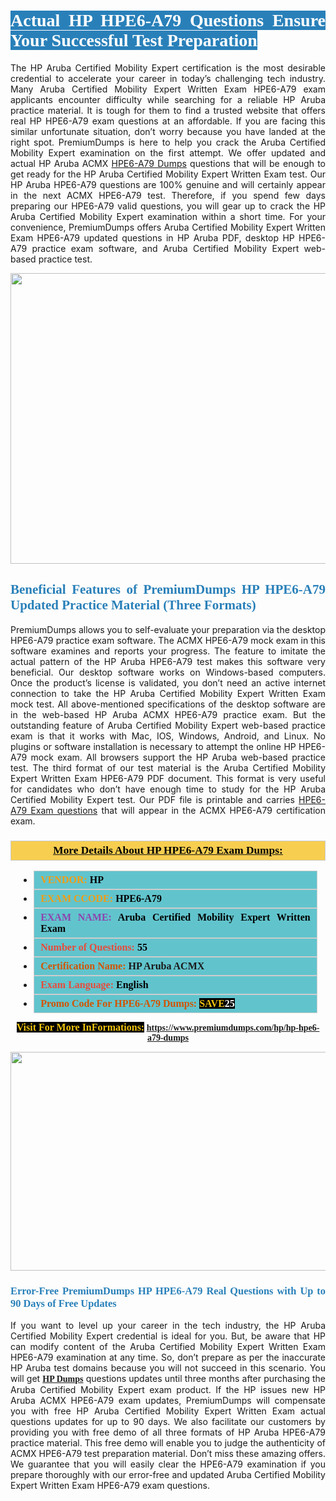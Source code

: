 <h1 style="text-align: justify;"><span style="color:#ffffff;"><span style="font-family:Georgia,serif;"><strong><span style="background-color:#2980b9;">Actual HP HPE6-A79 Questions Ensure Your Successful Test Preparation</span></strong></span></span></h1>

<p style="text-align: justify;">The HP Aruba Certified Mobility Expert certification is the most desirable credential to accelerate your career in today’s challenging tech industry. Many Aruba Certified Mobility Expert Written Exam HPE6-A79 exam applicants encounter difficulty while searching for a reliable HP Aruba practice material. It is tough for them to find a trusted website that offers real HP HPE6-A79 exam questions at an affordable. If you are facing this similar unfortunate situation, don’t worry because you have landed at the right spot. PremiumDumps is here to help you crack the Aruba Certified Mobility Expert examination on the first attempt. We offer updated and actual HP Aruba ACMX <a href="https://www.premiumdumps.com/hp/hp-hpe6-a79-dumps">HPE6-A79 Dumps</a> questions that will be enough to get ready for the HP Aruba Certified Mobility Expert Written Exam test. Our HP Aruba HPE6-A79 questions are 100% genuine and will certainly appear in the next ACMX HPE6-A79 test. Therefore, if you spend few days preparing our HPE6-A79 valid questions, you will gear up to crack the HP Aruba Certified Mobility Expert examination within a short time. For your convenience, PremiumDumps offers Aruba Certified Mobility Expert Written Exam HPE6-A79 updated questions in HP Aruba PDF, desktop HP HPE6-A79 practice exam software, and Aruba Certified Mobility Expert web-based practice test.</p>

<p style="text-align: center;"><a href="https://www.premiumdumps.com/hp/hp-hpe6-a79-dumps"><img alt="" src="https://i.imgur.com/KJGzbJ2.jpeg" style="width: 700px; height: 465px;" /></a></p>

<h2 style="text-align: justify;"><span style="color:#2980b9;"><span style="font-family:Georgia,serif;"><strong>Beneficial Features of PremiumDumps HP HPE6-A79 Updated Practice Material (Three Formats)</strong></span></span></h2>

<p style="text-align: justify;">PremiumDumps allows you to self-evaluate your preparation via the desktop HPE6-A79 practice exam software. The ACMX HPE6-A79 mock exam in this software examines and reports your progress. The feature to imitate the actual pattern of the HP Aruba HPE6-A79 test makes this software very beneficial. Our desktop software works on Windows-based computers. Once the product’s license is validated, you don’t need an active internet connection to take the HP Aruba Certified Mobility Expert Written Exam mock test. All above-mentioned specifications of the desktop software are in the web-based HP Aruba ACMX HPE6-A79 practice exam. But the outstanding feature of Aruba Certified Mobility Expert web-based practice exam is that it works with Mac, IOS, Windows, Android, and Linux. No plugins or software installation is necessary to attempt the online HP HPE6-A79 mock exam. All browsers support the HP Aruba web-based practice test. The third format of our test material is the Aruba Certified Mobility Expert Written Exam HPE6-A79 PDF document. This format is very useful for candidates who don’t have enough time to study for the HP Aruba Certified Mobility Expert test. Our PDF file is printable and carries <a href="https://www.premiumdumps.com/hp/hp-hpe6-a79-dumps">HPE6-A79 Exam questions</a> that will appear in the ACMX HPE6-A79 certification exam.</p>

<h3 style="background: #f7ce50; border: 1px solid rgb(204, 204, 204); padding: 5px 10px; text-align: center;"><span style="font-family:Georgia,serif;"><u><u><span style="color:#000000;"><span style="font-size:11pt"><span style="line-height:normal"><b><span style="font-size:13.0pt"><span cambria="">More Details About HP HPE6-A79 Exam Dumps:</span></span></b></span></span></span></u></u></span></h3>

<ul>
	<li style="margin:0cm 10pt">
	<div style="background:#61c4cd; border: 1px solid rgb(204, 204, 204); padding: 5px 10px; text-align: justify;"><span style="font-family:Georgia,serif;"><span style="font-size:11pt"><span style="line-height:normal"><b><span style="font-size:12.0pt"><span new="" roman="" times=""><span style="color:#f39c12;">VENDOR:</span> <span style="color:#000000;">HP</span></span></span></b></span></span></span></div>
	</li>
	<li style="margin:0cm 10pt">
	<div style="background: #61c4cd; border: 1px solid rgb(204, 204, 204); padding: 5px 10px; text-align: justify;"><span style="font-family:Georgia,serif;"><span style="font-size:11pt"><span style="line-height:normal"><b><span style="font-size:12.0pt"><span new="" roman="" times=""><span style="color:#f39c12;">EXAM CCODE:</span> <span style="color:#000000;">HPE6-A79</span></span></span></b></span></span></span></div>
	</li>
	<li style="margin:0cm 10pt">
	<div style="background: #61c4cd; border: 1px solid rgb(204, 204, 204); padding: 5px 10px; text-align: justify;"><span style="font-family:Georgia,serif;"><span style="font-size:11pt"><span style="line-height:normal"><b><span style="font-size:12.0pt"><span new="" roman="" times=""><span style="color:#8e44ad;">EXAM NAME:</span> <span style="color:#000000;">Aruba Certified Mobility Expert Written Exam</span></span></span></b></span></span></span></div>
	</li>
	<li style="margin:0cm 10pt">
	<div style="background: #61c4cd; border: 1px solid rgb(204, 204, 204); padding: 5px 10px;"><span style="font-family:Georgia,serif;"><span style="font-size:11pt"><span style="line-height:normal"><b><span style="font-size:12.0pt"><span new="" roman="" times=""><span style="color:#e74c3c;">Number of Questions:</span><span style="color:#000000;"><span style="color:#f1c40f;"> </span>55</span></span></span></b></span></span></span></div>
	</li>
	<li style="margin:0cm 10pt">
	<div style="background: #61c4cd; border: 1px solid rgb(204, 204, 204); padding: 5px 10px; text-align: justify;"><span style="font-family:Georgia,serif;"><span style="font-size:11pt"><span style="line-height:normal"><b><span style="font-size:12.0pt"><span new="" roman="" times=""><span style="color:#d35400;">Certification Name:</span> HP Aruba ACMX</span></span></b></span></span></span></div>
	</li>
	<li style="margin:0cm 10pt">
	<div style="background: #61c4cd; border: 1px solid rgb(204, 204, 204); padding: 5px 10px; text-align: justify;"><span style="font-family:Georgia,serif;"><span style="font-size:11pt"><span style="line-height:normal"><b><span style="font-size:12.0pt"><span new="" roman="" times=""><span style="color:#e74c3c;">Exam Language:</span> <span style="color:#000000;">English</span></span></span></b></span></span></span></div>
	</li>
	<li style="margin:0cm 10pt">
	<div style="background: #61c4cd; border: 1px solid rgb(204, 204, 204); padding: 5px 10px;"><span style="font-family:Georgia,serif;"><span style="font-size:11pt"><span style="line-height:normal"><b><span style="font-size:12.0pt"><span new="" roman="" times=""><span style="color:#d35400;">Promo Code For HPE6-A79 Dumps:</span><span style="color:#f1c40f;"> <span style="background-color:#000000;">SAVE</span></span><span style="color:#ffffff;"><span style="background-color:#000000;">25</span></span></span></span></b></span></span></span></div>
	</li>
</ul>

<p style="text-align: center;"><span style="font-family:Georgia,serif;"><strong><span style="font-size:16px;"><span style="color:#f1c40f;"><span style="background-color:#000000;">Visit For More InFormations:</span></span></span> <a href="https://www.premiumdumps.com/hp/hp-hpe6-a79-dumps">https://www.premiumdumps.com/hp/hp-hpe6-a79-dumps</a></strong></span></p>

<p style="text-align: center;"><strong><strong><a href="https://www.premiumdumps.com/hp/hp-hpe6-a79-dumps"><img alt="" src="https://i.imgur.com/F18GQwv.jpeg" style="width: 700px; height: 350px;" /></a></strong></strong></p>

<h3 style="text-align: justify;"><span style="color:#2980b9;"><span style="font-family:Georgia,serif;"><strong><strong><strong>Error-Free PremiumDumps HP HPE6-A79 Real Questions with Up to 90 Days of Free Updates</strong></strong></strong></span></span></h3>

<p style="text-align: justify;">If you want to level up your career in the tech industry, the HP Aruba Certified Mobility Expert credential is ideal for you. But, be aware that HP can modify content of the Aruba Certified Mobility Expert Written Exam HPE6-A79 examination at any time. So, don’t prepare as per the inaccurate HP Aruba test domains because you will not succeed in this scenario. You will get <span style="font-family:Georgia,serif;"><strong><a href="https://www.premiumdumps.com/hp-exam-dumps">HP Dumps</a></strong></span> questions updates until three months after purchasing the Aruba Certified Mobility Expert exam product. If the HP issues new HP Aruba ACMX HPE6-A79 exam updates, PremiumDumps will compensate you with free HP Aruba Certified Mobility Expert Written Exam actual questions updates for up to 90 days. We also facilitate our customers by providing you with free demo of all three formats of HP Aruba HPE6-A79 practice material. This free demo will enable you to judge the authenticity of ACMX HPE6-A79 test preparation material. Don’t miss these amazing offers. We guarantee that you will easily clear the HPE6-A79 examination if you prepare thoroughly with our error-free and updated Aruba Certified Mobility Expert Written Exam HPE6-A79 exam questions.</p>
